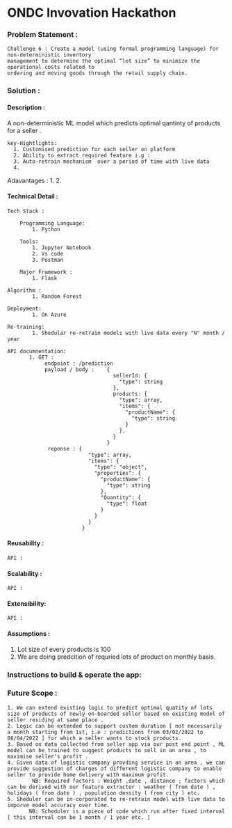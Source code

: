 # ONDC Invovation Hackathon  

### Problem Statement :
    Challenge 6 : Create a model (using formal programming language) for non-deterministic inventory
    management to determine the optimal “lot size” to minimize the operational costs related to
    ordering and moving goods through the retail supply chain.

### Solution :

#### Description :

  A non-deterministic ML model which predicts optimal qantinty of products for a seller . 
 
    key-Hightlights:
      1. Customised prediction for each seller on platform 
      2. Ability to extract required feature i.g : 
      3. Auto-retrain mechanism  over a period of time with live data
      4.
      
Adavantages : 
      1. 
      2.
    
#### Technical Detail : 

    Tech Stack :
    
        Programming Language: 
            1. Python
            
        Tools:
            1. Jupyter Notebook
            2. Vs code
            3. Postman
            
        Major Framework :
            1. Flask
            
    Algorithm :
            1. Random Forest 
            
    Deployment:
            1. On Azure
            
    Re-training:
            1. Shedular re-retrain models with live data every "N" month / year 
            
    API documnentation:
           1. GET : 
                endpoint : /prediction
                payload / body :    {
                                      sellerId: {
                                        "type": string
                                      },
                                      products: {
                                        "type": array,
                                        "items": {
                                          "productName": {
                                            "type": string
                                          }
                                        },
                                      }
                                    }
                 reponse : {
                              "type": array,
                              "items": {
                                "type": "object",
                                "properties": {
                                  "productName": {
                                    "type": string
                                  },
                                  "Quantity": {
                                    "type": float
                                  }
                                }
                              }
                            }
           
    
   
#### Reusability : 
    API :
    
#### Scalability : 
    API :
    
#### Extensibility: 
    API :
    
#### Assumptions :
  1. Lot size of every products is 100 
  2. We are doing predcition of requried lots of product on monthly basis.


### Instructions to build & operate the app: 

       
### Future Scope : 

    1. We can extend existing logic to predict optimal quatity of lots size of products of newly on-boarded seller based on existing model of seller residing at same place .
    2. Logic can be extended to support custom duration [ not necessarily a month starting from 1st, i.e : predictions from 03/02/2022 to 08/04/2022 ] for which a seller wants to stock products.
    3. Based on data collected from seller app via our post end point , ML model can be trained to suggest products to sell in an area , to maximise seller's profit .
    4. Given data of logistic company provding service in an area , we can provide suggestion of charges of different logistic company to enable seller to provide home delivery with maximum profit.
            NB: Required factors : Weight ,date , distance ; factors which can be derived with our feature extractor : weather ( from date ) , holidays ( from date ) , population density ( from city ) etc.
    5. Sheduler can be in-corporated to re-retrain model with live data to imporve model accuracy over time.
           NB: Scheduler is a piece of code which run after fixed interval [ this interval can be 1 month / 1 year etc. ] 
    


